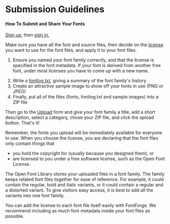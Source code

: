 <h1>Submission Guidelines</h1>

<h4> How To Submit and Share Your Fonts</h4>
<p>
<a title="http://openfontlibrary.org/up" class="external text" href="http://openfontlibrary.org/up">Sign up</a>, then <a title="http://openfontlibrary.org/in?redirect=up" class="external text" href="http://openfontlibrary.org/in?redirect=up">sign in.</a></p>
<p>Make sure you have all the font and source files, then
decide on the <a title="License" href="http://openfontlibrary.org/en/guidebook/font_licensing">license</a> you want to use for the font files, and apply it to your font files.</p>
<ol><li>Ensure you named your font family correctly, and that the license is specified in the font metadata. If your font is derived from another free font, under most licenses you have to come up with a new name.</p>
</li><li> Write a <a  title="Fontlog" href="http://scripts.sil.org/cms/scripts/page.php?item_id=OFL-FAQ_web#43cecb44">fontlog.txt</a>, giving a summary of the font family's history
</li><li> Create an attractive sample image to show off your fonts in use (PNG or JPEG)
</li><li> Finally, put all of the files (fonts, fontlog.txt and sample images) into a ZIP file
</li></ol>
<p>Then go to the <a href="[route]/create">Upload</a> form and give your font family a title, add a short description, select a category, chose your ZIP file, and click the upload button. That's it!
</p><p>Remember, the fonts you upload will be immediately available for everyone to use. When you choose the license, you are declaring that the font files only contain things that
</p>
<ul><li> you hold the copyright for (usually because you designed them), or
</li><li> are licensed to you under a free software license, such as the Open Font License.
</li></ul>
<p>The Open Font Library stores your uploaded files in a font family. The family keeps related font files together for ease of reference. For example, it could contain the regular, bold and italic variants, or it could contain a regular and a distorted variant. To give visitors easy access, it is best to add all the variants into one font family.
</p><p>You can add the license to each font file itself easily with FontForge. We recommend including as much font metadata inside your font files as possible.
</p>
